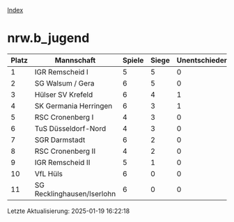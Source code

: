 [Index](./README.md)

# nrw.b_jugend

| Platz |  Mannschaft |  Spiele |  Siege |  Unentschieden |  Niederlagen |  Tore |  Differenz |  Punkte | 
| --- |  --- |  --- |  --- |  --- |  --- |  --- |  --- |  --- |  
|  1 |   IGR Remscheid I |   5 |   5 |   0 |   0 |   32:3 |   29 |   15 |  
|  2 |   SG Walsum / Gera |   6 |   5 |   0 |   1 |   36:20 |   16 |   15 |  
|  3 |   Hülser SV Krefeld |   6 |   4 |   1 |   1 |   25:21 |   4 |   13 |  
|  4 |   SK Germania Herringen |   6 |   3 |   1 |   2 |   22:22 |   0 |   10 |  
|  5 |   RSC Cronenberg I |   4 |   3 |   0 |   1 |   34:6 |   28 |   9 |  
|  6 |   TuS Düsseldorf-Nord |   4 |   3 |   0 |   1 |   19:7 |   12 |   9 |  
|  7 |   SGR Darmstadt |   6 |   2 |   0 |   4 |   16:18 |   -2 |   6 |  
|  8 |   RSC Cronenberg II |   4 |   2 |   0 |   2 |   9:14 |   -5 |   6 |  
|  9 |   IGR Remscheid II |   5 |   1 |   0 |   4 |   11:37 |   -26 |   3 |  
|  10 |   VfL Hüls |   6 |   0 |   0 |   6 |   9:23 |   -14 |   0 |  
|  11 |   SG Recklinghausen/Iserlohn |   6 |   0 |   0 |   6 |   10:52 |   -42 |   0 |  


Letzte Aktualisierung: 2025-01-19 16:22:18